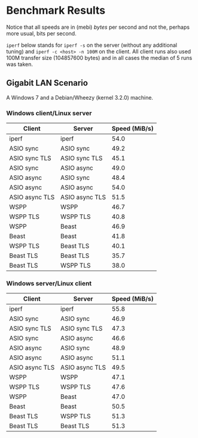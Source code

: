 Benchmark Results
=================

Notice that all speeds are in (mebi) _bytes_ per second and not the, perhaps
more usual, bits per second.

`iperf` below stands for `iperf -s` on the server (without any additional
tuning) and `iperf -c <host> -n 100M` on the client. All client runs also used
100M transfer size (104857600 bytes) and in all cases the median of 5 runs was
taken.

Gigabit LAN Scenario
--------------------

A Windows 7 and a Debian/Wheezy (kernel 3.2.0) machine.

### Windows client/Linux server

| Client                       | Server                       | Speed (MiB/s) |
|------------------------------|------------------------------|---------------|
| iperf                        | iperf                        |          54.0 |
| ASIO sync                    | ASIO sync                    |          49.2 |
| ASIO sync TLS                | ASIO sync TLS                |          45.1 |
| ASIO sync                    | ASIO async                   |          49.0 |
| ASIO async                   | ASIO sync                    |          48.4 |
| ASIO async                   | ASIO async                   |          54.0 |
| ASIO async TLS               | ASIO async TLS               |          51.5 |
| WSPP                         | WSPP                         |          46.7 |
| WSPP TLS                     | WSPP TLS                     |          40.8 |
| WSPP                         | Beast                        |          46.9 |
| Beast                        | Beast                        |          41.8 |
| WSPP TLS                     | Beast TLS                    |          40.1 |
| Beast TLS                    | Beast TLS                    |          35.7 |
| Beast TLS                    | WSPP TLS                     |          38.0 |

### Windows server/Linux client

| Client                       | Server                       | Speed (MiB/s) |
|------------------------------|------------------------------|---------------|
| iperf                        | iperf                        |          55.8 |
| ASIO sync                    | ASIO sync                    |          46.9 |
| ASIO sync TLS                | ASIO sync TLS                |          47.3 |
| ASIO sync                    | ASIO async                   |          46.6 |
| ASIO async                   | ASIO sync                    |          48.9 |
| ASIO async                   | ASIO async                   |          51.1 |
| ASIO async TLS               | ASIO async TLS               |          49.5 |
| WSPP                         | WSPP                         |          47.1 |
| WSPP TLS                     | WSPP TLS                     |          47.6 |
| WSPP                         | Beast                        |          47.0 |
| Beast                        | Beast                        |          50.5 |
| Beast TLS                    | WSPP TLS                     |          51.3 |
| Beast TLS                    | Beast TLS                    |          51.3 |
